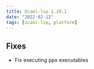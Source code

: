 ```yaml
---
title: Ocaml-lsp 1.10.1
date: "2022-02-12"
tags: [ocaml-lsp, platform]
---
```


## Fixes

- Fix executing ppx executables
